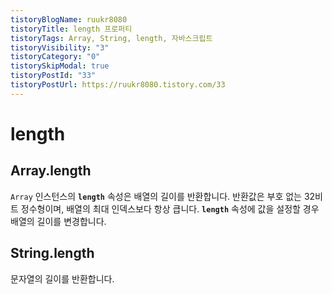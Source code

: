 ```yaml
---
tistoryBlogName: ruukr8080
tistoryTitle: length 프로퍼티
tistoryTags: Array, String, length, 자바스크립트
tistoryVisibility: "3"
tistoryCategory: "0"
tistorySkipModal: true
tistoryPostId: "33"
tistoryPostUrl: https://ruukr8080.tistory.com/33
---
```

# length
##  Array.length
`Array` 인스턴스의 **`length`** 속성은 배열의 길이를 반환합니다. 반환값은 부호 없는 32비트 정수형이며, 배열의 최대 인덱스보다 항상 큽니다. **`length`** 속성에 값을 설정할 경우 배열의 길이를 변경합니다.

## String.length
문자열의 길이를 반환합니다.
